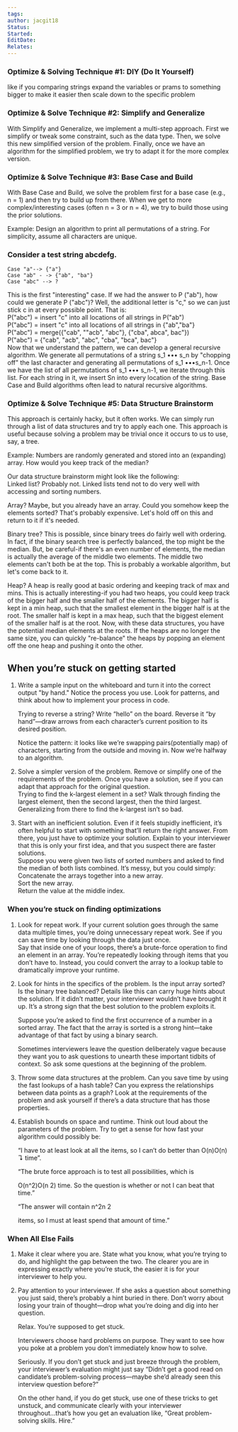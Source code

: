 ```yaml
---
tags: 
author: jacgit18
Status: 
Started: 
EditDate: 
Relates:
---
```

### Optimize & Solving Technique #1: DIY (Do It Yourself)  
like if you comparing strings expand the variables or prams to something bigger to make it easier then scale down to the specific problem  

### Optimize & Solve Technique #2: Simplify and Generalize  
With Simplify and Generalize, we implement a multi-step approach. First we simplify or tweak some constraint, such as the data type. Then, we solve this new simplified version of the problem. Finally, once we have an algorithm for the simplified problem, we try to adapt it for the more complex version.  

### Optimize & Solve Technique #3: Base Case and Build  
With Base Case and Build, we solve the problem first for a base case (e.g., n = 1) and then try to build up from there. When we get to more complex/interesting cases (often n = 3 or n = 4), we try to build those using the prior solutions.  

Example: Design an algorithm to print all permutations of a string. For simplicity, assume all characters are unique.  

### Consider a test string abcdefg.  
	Case "a"--> {"a"}  
	Case "ab" - -> {"ab", "ba"}  
	Case "abc" --> ?  
This is the first "interesting" case. If we had the answer to P ("ab"), how could we generate P ("abc")? Well, the additional letter is "c," so we can just stick c in at every possible point. That is:  
	P("abc") = insert "c" into all locations of all strings in P("ab")  
	P("abc") = insert "c" into all locations of all strings in {"ab","ba"}  
	P("abc") = merge({"cab", ""acb", "abc"}, {"cba", abca", bac"})  
	P("abc") = {"cab", "acb", "abc", "cba", "bca", bac"}  
Now that we understand the pattern, we can develop a general recursive algorithm. We generate all permutations of a string s_1 ••• s_n by "chopping off" the last character and generating all permutations of s_1 •••s_n-1. Once we have the list of all permutations of s_1 ••• s_n-1, we iterate through this list. For each string in it, we insert Sn into every location of the string. Base Case and Build algorithms often lead to natural recursive algorithms.  

### Optimize & Solve Technique #5: Data Structure Brainstorm  
This approach is certainly hacky, but it often works. We can simply run through a list of data structures and try to apply each one. This approach is useful because solving a problem may be trivial once it occurs to us to use, say, a tree.  

Example: Numbers are randomly generated and stored into an (expanding) array. How would you keep track of the median?  

Our data structure brainstorm might look like the following:  
	Linked list? Probably not. Linked lists tend not to do very well with accessing and sorting numbers.  
	
Array? Maybe, but you already have an array. Could you somehow keep the elements sorted? That's probably expensive. Let's hold off on this and return to it if it's needed.  

Binary tree? This is possible, since binary trees do fairly well with ordering. In fact, if the binary search tree is perfectly balanced, the top might be the median. But, be careful-if there's an even number of elements, the median is actually the average of the middle two elements. The middle two elements can't both be at the top. This is probably a workable algorithm, but let's come back to it.  

Heap? A heap is really good at basic ordering and keeping track of max and mins. This is actually interesting-if you had two heaps, you could keep track of the bigger half and the smaller half of the elements. The bigger half is kept in a min heap, such that the smallest element in the bigger half is at the root. The smaller half is kept in a max heap, such that the biggest element of the smaller half is at the root. Now, with these data structures, you have the potential median elements at the roots. If the heaps are no longer the same size, you can quickly "re-balance" the heaps by popping an element off the one heap and pushing it onto the other.  


## When you’re stuck on getting started  
1) Write a sample input on the whiteboard and turn it into the correct output "by hand." Notice the process you use. Look for patterns, and think about how to implement your process in code.  

	Trying to reverse a string? Write “hello” on the board. Reverse it “by hand”—draw arrows from each character’s current position to its desired position.  

	Notice the pattern: it looks like we’re swapping pairs(potentially map) of characters, starting from the outside and moving in. Now we’re halfway to an algorithm.  

2) Solve a simpler version of the problem. Remove or simplify one of the requirements of the problem. Once you have a solution, see if you can adapt that approach for the original question.  
	Trying to find the k-largest element in a set? Walk through finding the largest element, then the second largest, then the third largest. Generalizing from there to find the k-largest isn’t so bad.  
	
3) Start with an inefficient solution. Even if it feels stupidly inefficient, it’s often helpful to start with something that’ll return the right answer. From there, you just have to optimize your solution. Explain to your interviewer that this is only your first idea, and that you suspect there are faster solutions.  
	Suppose you were given two lists of sorted numbers and asked to find the median of both lists combined. It’s messy, but you could simply:  
		Concatenate the arrays together into a new array.  
		Sort the new array.  
		Return the value at the middle index.  
		
### When you’re stuck on finding optimizations  
1) Look for repeat work. If your current solution goes through the same data multiple times, you’re doing unnecessary repeat work. See if you can save time by looking through the data just once.  
	Say that inside one of your loops, there’s a brute-force operation to find an element in an array. You’re repeatedly looking through items that you don’t have to. Instead, you could convert the array to a lookup table to dramatically improve your runtime.  
	
2) Look for hints in the specifics of the problem. Is the input array sorted? Is the binary tree balanced? Details like this can carry huge hints about the solution. If it didn’t matter, your interviewer wouldn’t have brought it up. It’s a strong sign that the best solution to the problem exploits it.  

	Suppose you’re asked to find the first occurrence of a number in a sorted array. The fact that the array is sorted is a strong hint—take advantage of that fact by using a binary search.  

	Sometimes interviewers leave the question deliberately vague because they want you to ask questions to unearth these important tidbits of context. So ask some questions at the beginning of the problem.  
	
3) Throw some data structures at the problem. Can you save time by using the fast lookups of a hash table? Can you express the relationships between data points as a graph? Look at the requirements of the problem and ask yourself if there’s a data structure that has those properties.  

4) Establish bounds on space and runtime. Think out loud about the parameters of the problem. Try to get a sense for how fast your algorithm could possibly be:  

	“I have to at least look at all the items, so I can’t do better than O(n)O(n) ↴ time”.  
	
	“The brute force approach is to test all possibilities, which is  
	
	O(n^2)O(n 2) time. So the question is whether or not I can beat that time.”  

	“The answer will contain n^2n 2  

	items, so I must at least spend that amount of time.”  

### When All Else Fails  
1) Make it clear where you are. State what you know, what you’re trying to do, and highlight the gap between the two. The clearer you are in expressing exactly where you’re stuck, the easier it is for your interviewer to help you.  

2) Pay attention to your interviewer. If she asks a question about something you just said, there’s probably a hint buried in there. Don’t worry about losing your train of thought—drop what you’re doing and dig into her question.  

	Relax. You’re supposed to get stuck.  
	
	Interviewers choose hard problems on purpose. They want to see how you poke at a problem you don’t immediately know how to solve.  
	
	Seriously. If you don’t get stuck and just breeze through the problem, your interviewer’s evaluation might just say “Didn’t get a good read on candidate’s problem-solving process—maybe she’d already seen this interview question before?”  
	
	On the other hand, if you do get stuck, use one of these tricks to get unstuck, and communicate clearly with your interviewer throughout...that’s how you get an evaluation like, “Great problem-solving skills. Hire.”